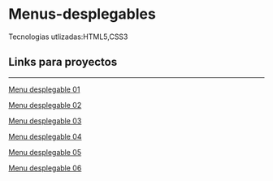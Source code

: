 # Menus-desplegables
Tecnologias utlizadas:HTML5,CSS3


 ## Links para proyectos                                          
 -----------
 
 <a href="https://xbernardoalvez66.github.io/Menus-desplegables/Menus-desplegables/Menu-desplegable-01/index.html">Menu desplegable 01 </a> 
 
 <a href="https://xbernardoalvez66.github.io/Menus-desplegables/Menus-desplegables/Menu-desplegable-02/index.html">Menu desplegable  02 </a>
 
  <a href="https://xbernardoalvez66.github.io/Menus-desplegables/Menus-desplegables/Menu-desplegable-03/index.html">Menu desplegable  03  </a>
  
  
 
 <a href="https://xbernardoalvez66.github.io/Menus-desplegables/Menus-desplegables/Menu-desplegable-04/index.html">Menu desplegable  04 </a>
 
 <a href="https://xbernardoalvez66.github.io/Menus-desplegables/Menus-desplegables/Menu-desplegable-05/index.html">Menu desplegable  05 </a>
 
 
  <a href="https://xbernardoalvez66.github.io/Menus-desplegables/Menus-desplegables/Menu-desplegable-01/index.html">Menu  desplegable  06 </a>
